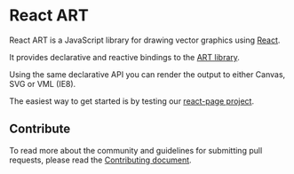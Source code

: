 # React ART

React ART is a JavaScript library for drawing vector graphics using [React](http://facebook.github.io/react/).

It provides declarative and reactive bindings to the [ART library](https://github.com/sebmarkbage/art/).

Using the same declarative API you can render the output to either Canvas, SVG or VML (IE8).

The easiest way to get started is by testing our [react-page project](https://github.com/facebook/react-page).

## Contribute

To read more about the community and guidelines for submitting pull requests, please read the [Contributing document](CONTRIBUTING.md).
